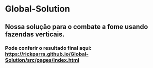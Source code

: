 # Global-Solution

## Nossa solução para o combate a fome usando fazendas verticais.
### Pode conferir o resultado final aqui: https://rickparra.github.io/Global-Solution/src/pages/index.html
